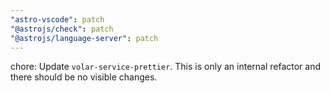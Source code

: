 ```yaml
---
"astro-vscode": patch
"@astrojs/check": patch
"@astrojs/language-server": patch
---
```


chore: Update `volar-service-prettier`. This is only an internal refactor and there should be no visible changes.
